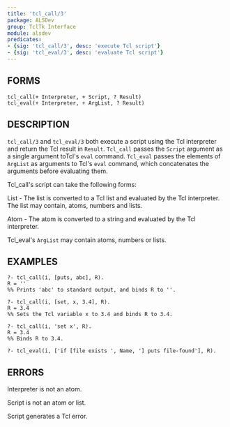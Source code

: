 ```yaml
---
title: 'tcl_call/3'
package: ALSDev
group: TclTk Interface
module: alsdev
predicates:
- {sig: 'tcl_call/3', desc: 'execute Tcl script'}
- {sig: 'tcl_eval/3', desc: 'evaluate Tcl script'}
---
```


## FORMS

```
tcl_call(+ Interpreter, + Script, ? Result)
tcl_eval(+ Interpreter, + ArgList, ? Result)
```

## DESCRIPTION

`tcl_call/3` and `tcl_eval/3` both execute a
script using the Tcl interpreter and return the Tcl result in `Result`. `Tcl_call` passes the `Script` argument as a single argument toTcl's `eval` command. `Tcl_eval` passes the elements of `ArgList` as arguments to Tcl's `eval` command, which concatenates the arguments before evaluating them.

Tcl_call's script can take the following forms:

List - The list is converted to a Tcl list and evaluated by the Tcl interpreter. The list may contain, atoms, numbers and lists.

Atom - The atom is converted to a string and evaluated by the Tcl interpreter.

Tcl_eval's `ArgList` may contain atoms, numbers or lists.


## EXAMPLES

```
?- tcl_call(i, [puts, abc], R).
R = ''
%% Prints 'abc' to standard output, and binds R to ''.

?- tcl_call(i, [set, x, 3.4], R).
R = 3.4
%% Sets the Tcl variable x to 3.4 and binds R to 3.4.

?- tcl_call(i, 'set x', R).
R = 3.4
%% Binds R to 3.4.

?- tcl_eval(i, ['if [file exists ', Name, '] puts file-found'], R).
```

## ERRORS

Interpreter is not an atom.

Script is not an atom or list.

Script generates a Tcl error.

